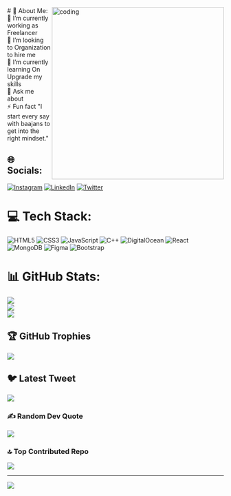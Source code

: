 <img align="right" alt="coding" width="400" img src="https://media.giphy.com/media/v1.Y2lkPTc5MGI3NjExMmIwMTU4ZTEzMDA0OTdkMDAzYjFkMThlYTM5NDE0YmE5ZTNiOTlhYiZjdD1n/qgQUggAC3Pfv687qPC/giphy.gif">
# 💫 About Me:
🔭 I’m currently working as Freelancer<br>👯 I’m looking to Organization to hire me <br>🌱 I’m currently learning On Upgrade my skills<br>💬 Ask me about <br>⚡ Fun fact "I start every say with baajans to get into the right mindset."


## 🌐 Socials:
[![Instagram](https://img.shields.io/badge/Instagram-%23E4405F.svg?logo=Instagram&logoColor=white)](https://instagram.com/_._sagar______) [![LinkedIn](https://img.shields.io/badge/LinkedIn-%230077B5.svg?logo=linkedin&logoColor=white)](https://linkedin.com/in/sagar-kakad-509175218 ) [![Twitter](https://img.shields.io/badge/Twitter-%231DA1F2.svg?logo=Twitter&logoColor=white)](https://twitter.com/urban_wolf1804) 

# 💻 Tech Stack:
![HTML5](https://img.shields.io/badge/html5-%23E34F26.svg?style=for-the-badge&logo=html5&logoColor=white) ![CSS3](https://img.shields.io/badge/css3-%231572B6.svg?style=for-the-badge&logo=css3&logoColor=white) ![JavaScript](https://img.shields.io/badge/javascript-%23323330.svg?style=for-the-badge&logo=javascript&logoColor=%23F7DF1E) ![C++](https://img.shields.io/badge/c++-%2300599C.svg?style=for-the-badge&logo=c%2B%2B&logoColor=white) ![DigitalOcean](https://img.shields.io/badge/DigitalOcean-%230167ff.svg?style=for-the-badge&logo=digitalOcean&logoColor=white) ![React](https://img.shields.io/badge/react-%2320232a.svg?style=for-the-badge&logo=react&logoColor=%2361DAFB) ![MongoDB](https://img.shields.io/badge/MongoDB-%234ea94b.svg?style=for-the-badge&logo=mongodb&logoColor=white) 	![Figma](https://img.shields.io/badge/figma-%23F24E1E.svg?style=for-the-badge&logo=figma&logoColor=white) ![Bootstrap](https://img.shields.io/badge/bootstrap-%23563D7C.svg?style=for-the-badge&logo=bootstrap&logoColor=white)
# 📊 GitHub Stats:
![](https://github-readme-stats.vercel.app/api?username=urbanwolf1804&theme=dracula&hide_border=false&include_all_commits=false&count_private=false)<br/>
![](https://github-readme-streak-stats.herokuapp.com/?user=urbanwolf1804&theme=dracula&hide_border=false)<br/>
![](https://github-readme-stats.vercel.app/api/top-langs/?username=urbanwolf1804&theme=dracula&hide_border=false&include_all_commits=false&count_private=false&layout=compact)

## 🏆 GitHub Trophies
![](https://github-profile-trophy.vercel.app/?username=urbanwolf1804&theme=darkhub&no-frame=true&no-bg=false&margin-w=4)

## 🐦 Latest Tweet
[![](https://gtce.itsvg.in/api?username=urban_wolf1804)](https://github.com/VishwaGauravIn/github-twitter-card-embed)

### ✍️ Random Dev Quote
![](https://quotes-github-readme.vercel.app/api?type=horizontal&theme=radical)

### 🔝 Top Contributed Repo
![](https://github-contributor-stats.vercel.app/api?username=urbanwolf1804&limit=5&theme=onedark&combine_all_yearly_contributions=true)


---
[![](https://visitcount.itsvg.in/api?id=urbanwolf1804&icon=2&color=5)](https://visitcount.itsvg.in)

<!-- Proudly created with GPRM ( https://gprm.itsvg.in ) -->
